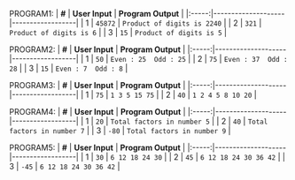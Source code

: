 PROGRAM1:
| **#** | **User Input** | **Program Output** |
|:-----:|--------------------|------------------|
|   1   | `45872`  | `Product of digits is 2240` |
|   2   | `321`  | `Product of digits is 6` |
|   3   | `15`  | `Product of digits is 5` |


PROGRAM2:
| **#** | **User Input** | **Program Output** |
|:-----:|--------------------|------------------|
|   1   | `50`  | `Even : 25  Odd : 25` |
|   2   | `75`  | `Even : 37  Odd : 28` |
|   3   | `15`  | `Even : 7  Odd : 8` |
     

PROGRAM3:
| **#** | **User Input** | **Program Output** |
|:-----:|--------------------|------------------|
|   1   | `75`  | `1 3 5 15 75` |
|   2   | `40`  | `1 2 4 5 8 10 20` |

PROGRAM4:
| **#** | **User Input** | **Program Output** |
|:-----:|--------------------|------------------|
|   1   | `20`  | `Total factors in number 5` |
|   2   | `40`  | `Total factors in number 7` |
|   3   | `-80`  | `Total factors in number 9` |


PROGRAM5:
| **#** | **User Input** | **Program Output** |
|:-----:|--------------------|------------------|
|   1   | `30`  | `6 12 18 24 30` |
|   2   | `45`  | `6 12 18 24 30 36 42` |
|   3   | `-45`  | `6 12 18 24 30 36 42` |




